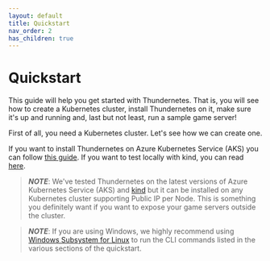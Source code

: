 ```yaml
---
layout: default
title: Quickstart
nav_order: 2
has_children: true
---
```


# Quickstart

This guide will help you get started with Thundernetes. That is, you will see how to create a Kubernetes cluster, install Thundernetes on it, make sure it's up and running and, last but not least, run a sample game server! 

First of all, you need a Kubernetes cluster. Let's see how we can create one.

If you want to install Thundernetes on Azure Kubernetes Service (AKS) you can follow [this guide](quickstart/installing-aks.md). If you want to test locally with kind, you can read [here](quickstart/installing-kind.md).

> _**NOTE**_: We've tested Thundernetes on the latest versions of Azure Kubernetes Service (AKS) and [kind](https://kind.sigs.k8s.io/) but it can be installed on any Kubernetes cluster supporting Public IP per Node. This is something you definitely want if you want to expose your game servers outside the cluster. 

> _**NOTE**_: If you are using Windows, we highly recommend using [Windows Subsystem for Linux](https://docs.microsoft.com/windows/wsl/install) to run the CLI commands listed in the various sections of the quickstart.